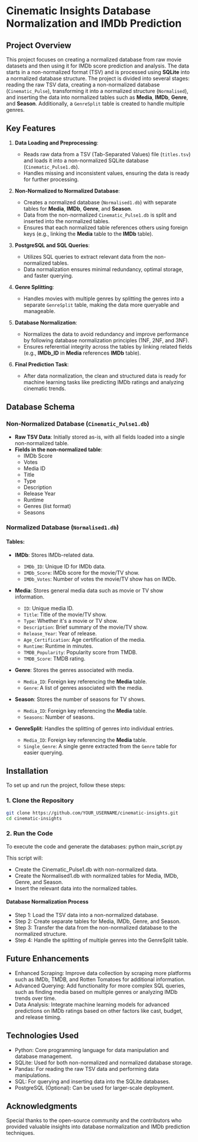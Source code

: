 # Cinematic Insights Database Normalization and IMDb Prediction

## Project Overview

This project focuses on creating a normalized database from raw movie datasets and then using it for IMDb score prediction and analysis. The data starts in a non-normalized format (TSV) and is processed using **SQLite** into a normalized database structure. The project is divided into several stages: reading the raw TSV data, creating a non-normalized database (`Cinematic_Pulse`), transforming it into a normalized structure (`Normalised`), and inserting the data into normalized tables such as **Media**, **IMDb**, **Genre**, and **Season**. Additionally, a `GenreSplit` table is created to handle multiple genres.

## Key Features

1. **Data Loading and Preprocessing**:
   - Reads raw data from a TSV (Tab-Separated Values) file (`titles.tsv`) and loads it into a non-normalized SQLite database (`Cinematic_Pulse1.db`).
   - Handles missing and inconsistent values, ensuring the data is ready for further processing.

2. **Non-Normalized to Normalized Database**:
   - Creates a normalized database (`Normalised1.db`) with separate tables for **Media**, **IMDb**, **Genre**, and **Season**.
   - Data from the non-normalized `Cinematic_Pulse1.db` is split and inserted into the normalized tables.
   - Ensures that each normalized table references others using foreign keys (e.g., linking the **Media** table to the **IMDb** table).

3. **PostgreSQL and SQL Queries**:
   - Utilizes SQL queries to extract relevant data from the non-normalized tables.
   - Data normalization ensures minimal redundancy, optimal storage, and faster querying.

4. **Genre Splitting**:
   - Handles movies with multiple genres by splitting the genres into a separate `GenreSplit` table, making the data more queryable and manageable.

5. **Database Normalization**:
   - Normalizes the data to avoid redundancy and improve performance by following database normalization principles (1NF, 2NF, and 3NF).
   - Ensures referential integrity across the tables by linking related fields (e.g., **IMDb_ID** in **Media** references **IMDb** table).

6. **Final Prediction Task**:
   - After data normalization, the clean and structured data is ready for machine learning tasks like predicting IMDb ratings and analyzing cinematic trends.

## Database Schema

### Non-Normalized Database (`Cinematic_Pulse1.db`)
- **Raw TSV Data**: Initially stored as-is, with all fields loaded into a single non-normalized table.
- **Fields in the non-normalized table**: 
    - IMDb Score
    - Votes
    - Media ID
    - Title
    - Type
    - Description
    - Release Year
    - Runtime
    - Genres (list format)
    - Seasons

### Normalized Database (`Normalised1.db`)

#### Tables:
- **IMDb**: Stores IMDb-related data.
  - `IMDb_ID`: Unique ID for IMDb data.
  - `IMDb_Score`: IMDb score for the movie/TV show.
  - `IMDb_Votes`: Number of votes the movie/TV show has on IMDb.
  
- **Media**: Stores general media data such as movie or TV show information.
  - `ID`: Unique media ID.
  - `Title`: Title of the movie/TV show.
  - `Type`: Whether it's a movie or TV show.
  - `Description`: Brief summary of the movie/TV show.
  - `Release_Year`: Year of release.
  - `Age_Certification`: Age certification of the media.
  - `Runtime`: Runtime in minutes.
  - `TMDB_Popularity`: Popularity score from TMDB.
  - `TMDB_Score`: TMDB rating.

- **Genre**: Stores the genres associated with media.
  - `Media_ID`: Foreign key referencing the **Media** table.
  - `Genre`: A list of genres associated with the media.

- **Season**: Stores the number of seasons for TV shows.
  - `Media_ID`: Foreign key referencing the **Media** table.
  - `Seasons`: Number of seasons.

- **GenreSplit**: Handles the splitting of genres into individual entries.
  - `Media_ID`: Foreign key referencing the **Media** table.
  - `Single_Genre`: A single genre extracted from the `Genre` table for easier querying.

## Installation

To set up and run the project, follow these steps:

### 1. Clone the Repository

```bash
git clone https://github.com/YOUR_USERNAME/cinematic-insights.git
cd cinematic-insights
```

### 2. Run the Code
To execute the code and generate the databases:
python main_script.py

This script will:

- Create the Cinematic_Pulse1.db with non-normalized data.
- Create the Normalised1.db with normalized tables for Media, IMDb, Genre, and Season.
- Insert the relevant data into the normalized tables.
#### Database Normalization Process
- Step 1: Load the TSV data into a non-normalized database.
- Step 2: Create separate tables for Media, IMDb, Genre, and Season.
- Step 3: Transfer the data from the non-normalized database to the normalized structure.
- Step 4: Handle the splitting of multiple genres into the GenreSplit table.
  
## Future Enhancements
- Enhanced Scraping: Improve data collection by scraping more platforms such as IMDb, TMDB, and Rotten Tomatoes for additional information.
- Advanced Querying: Add functionality for more complex SQL queries, such as finding media based on multiple genres or analyzing IMDb trends over time.
- Data Analysis: Integrate machine learning models for advanced predictions on IMDb ratings based on other factors like cast, budget, and release timing.

## Technologies Used
- Python: Core programming language for data manipulation and database management.
- SQLite: Used for both non-normalized and normalized database storage.
- Pandas: For reading the raw TSV data and performing data manipulations.
- SQL: For querying and inserting data into the SQLite databases.
- PostgreSQL (Optional): Can be used for larger-scale deployment.

## Acknowledgments
Special thanks to the open-source community and the contributors who provided valuable insights into database normalization and IMDb prediction techniques.







